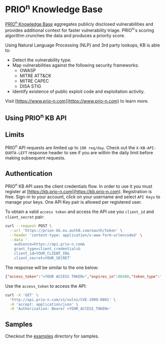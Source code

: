 # PRIO<sup>n</sup> Knowledge Base

[PRIO<sup>n</sup> Knowledge Base](https://kb.prio-n.com) aggregates publicly disclosed vulnerabilities and provides additional context for faster vulnerability triage. PRIO<sup>n</sup>'s scoring algorithm crunches the data and produces a priority score.

Using Natural Language Processing (NLP) and 3rd party lookups, KB is able to:

- Detect the vulnerability type.
- Map vulnerabilities against the following security frameworks:
  - OWASP
  - MITRE ATT&CK
  - MITRE CAPEC
  - DISA STIG
- Identify existence of public exploit code and exploitation activity.

Visit [https://www.prio-n.com](https://www.prio-n.com) to learn more.
## Using PRIO<sup>n</sup> KB API

## Limits
PRIO<sup>n</sup> API requests are limited up to `100 req/day`. Check out the `X-KB-API-QUOTA-LEFT` response header to see if you are within the daily limit before making subsequent requests.


## Authentication

PRIO<sup>n</sup> KB API uses the client credentials flow. In order to use it you must register at [https://kb.prio-n.com](https://kb.prio-n.com). Registration is free. Sign-in to your account, click on your username and select `API Keys` to manage your keys. One API Key pair is allowed per registered user.

To obtain a valid `access token` and access the API use you `client_id` and `client_secret` pair:


```bash
curl --request POST \
  --url 'https://prion-kb.eu.auth0.com/oauth/token' \
  --header 'content-type: application/x-www-form-urlencoded' \
  --data '
    audience=https://api.prio-n.com&
    grant_type=client_credentials&
    client_id=YOUR_CLIENT_ID&
    client_secret=YOUR_SECRET'

```

The response will be similar to the one below:

```json
{"access_token":"<YOUR ACCESS TOKEN>","expires_in":86400,"token_type":"Bearer"}
```

Use the `access_token` to access the API:

```sh
curl -X 'GET' \
  'http://api.prio-n.com/v1/vulns/CVE-1999-0001' \
  -H 'accept: application/json' \
  -H 'Authorization: Bearer <YOUR_ACCESS_TOKEN>'

```

## Samples
Checkout the [examples](examples/) directory for samples. 
